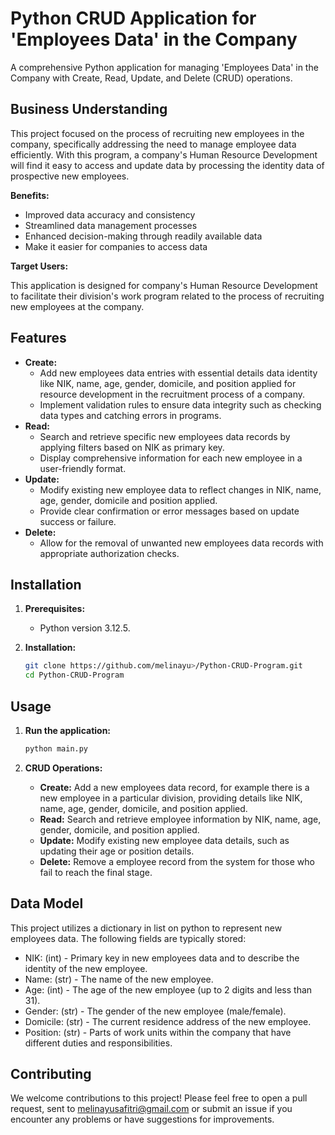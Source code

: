 # Python CRUD Application for 'Employees Data' in the Company

A comprehensive Python application for managing 'Employees Data' in the Company with Create, Read, Update, and Delete (CRUD) operations.

## Business Understanding

This project focused on the process of recruiting new employees in the company, specifically addressing the need to manage employee data efficiently. With this program, a company's Human Resource Development will find it easy to access and update data by processing the identity data of prospective new employees.

**Benefits:**

* Improved data accuracy and consistency
* Streamlined data management processes
* Enhanced decision-making through readily available data
* Make it easier for companies to access data

**Target Users:**

This application is designed for company's Human Resource Development to facilitate their division's work program related to the process of recruiting new employees at the company.

## Features

* **Create:**
    * Add new employees data entries with essential details data identity like NIK, name, age, gender, domicile, and position applied for resource development in the recruitment process of a company.
    * Implement validation rules to ensure data integrity such as checking data types and catching errors in programs.
* **Read:**
    * Search and retrieve specific new employees data records by applying filters based on NIK as primary key.
    * Display comprehensive information for each new employee in a user-friendly format.
* **Update:**
    * Modify existing new employee data to reflect changes in NIK, name, age, gender, domicile and position applied.
    * Provide clear confirmation or error messages based on update success or failure.
* **Delete:**
    * Allow for the removal of unwanted new employees data records with appropriate authorization checks.

## Installation

1. **Prerequisites:**
    * Python version 3.12.5.

2. **Installation:**
    ```bash
    git clone https://github.com/melinayu>/Python-CRUD-Program.git
    cd Python-CRUD-Program
    ```

## Usage

1. **Run the application:**
    ```bash
    python main.py
    ```

2. **CRUD Operations:**
    * **Create:** Add a new employees data record, for example there is a new employee in a particular division, providing details like NIK, name, age, gender, domicile, and position applied.
    * **Read:** Search and retrieve employee information by NIK, name, age, gender, domicile, and position applied.
    * **Update:** Modify existing new employee data details, such as updating their age or position details.
    * **Delete:** Remove a employee record from the system for those who fail to reach the final stage.

## Data Model
This project utilizes a dictionary in list on python to represent new employees data. The following fields are typically stored:
   * NIK: (int) - Primary key in new employees data and to describe the identity of the new employee.
   * Name: (str) -  The name of the new employee.
   * Age: (int) -  The age of the new employee (up to 2 digits and less than 31).
   * Gender: (str) -  The gender of the new employee (male/female).
   * Domicile: (str) -  The current residence address of the new employee.
   * Position: (str) -  Parts of work units within the company that have different duties and responsibilities.

## Contributing
We welcome contributions to this project! Please feel free to open a pull request, sent to melinayusafitri@gmail.com or submit an issue if you encounter any problems or have suggestions for improvements.

